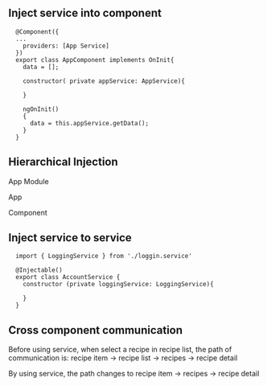 ## Inject service into component

```
  @Component({
  ...
    providers: [App Service]
  })
  export class AppComponent implements OnInit{
    data = [];

    constructor( private appService: AppService){

    }

    ngOnInit()
    {
      data = this.appService.getData();
    }
  } 
```

## Hierarchical Injection
  App Module

  App 
  
  Component

## Inject service to service
```
  import { LoggingService } from './loggin.service'

  @Injectable()
  export class AccountService {
    constructor (private loggingService: LoggingService){
      
    }
  }

```

## Cross component communication
  Before using service, when select a recipe in recipe list, the path of communication is:
    recipe item -> recipe list -> recipes -> recipe detail
  
  By using service, the path changes to 
    recipe item -> recipes -> recipe detail